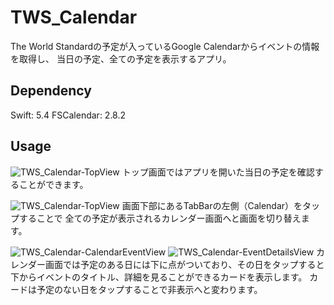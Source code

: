 # TWS_Calendar
The World Standardの予定が入っているGoogle Calendarからイベントの情報を取得し、
当日の予定、全ての予定を表示するアプリ。

## Dependency
Swift: 5.4
FSCalendar: 2.8.2

## Usage
![TWS_Calendar-TopView](https://user-images.githubusercontent.com/35756201/120194072-15961500-c258-11eb-8394-e609337d46f2.png)
トップ画面ではアプリを開いた当日の予定を確認することができます。

![TWS_Calendar-TopView](https://user-images.githubusercontent.com/35756201/120194107-25adf480-c258-11eb-9df0-2cb96b1c51d4.png)
画面下部にあるTabBarの左側（Calendar）をタップすることで
全ての予定が表示されるカレンダー画面へと画面を切り替えます。

![TWS_Calendar-CalendarEventView](https://user-images.githubusercontent.com/35756201/120194131-30688980-c258-11eb-84d2-d21bf278f234.png)
![TWS_Calendar-EventDetailsView](https://user-images.githubusercontent.com/35756201/120194171-3cece200-c258-11eb-99db-43807e81c339.png)
カレンダー画面では予定のある日には下に点がついており、その日をタップすると
下からイベントのタイトル、詳細を見ることができるカードを表示します。
カードは予定のない日をタップすることで非表示へと変わります。
